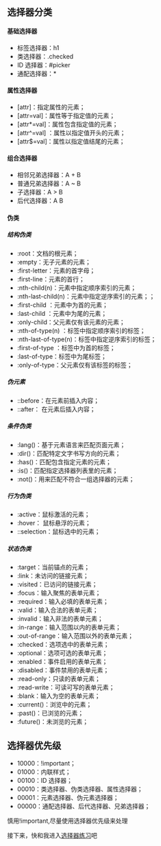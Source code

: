 ## 选择器分类

#### 基础选择器

* 标签选择器：h1
* 类选择器：.checked
* ID 选择器：#picker
* 通配选择器：*

#### 属性选择器

* [attr]：指定属性的元素；
* [attr=val]：属性等于指定值的元素；
* [attr*=val]：属性包含指定值的元素；
* [attr^=val] ：属性以指定值开头的元素；
* [attr$=val]：属性以指定值结尾的元素；

#### 组合选择器

* 相邻兄弟选择器：A + B
* 普通兄弟选择器：A ~ B
* 子选择器：A > B
* 后代选择器：A B

#### 伪类

##### 结构伪类

* :root：文档的根元素；
* :empty：无子元素的元素；
* :first-letter：元素的首字母；
* :first-line：元素的首行；
* :nth-child(n)：元素中指定顺序索引的元素；
* :nth-last-child(n)：元素中指定逆序索引的元素；；
* :first-child	：元素中为首的元素；
* :last-child	：元素中为尾的元素；
* :only-child：父元素仅有该元素的元素；
* :nth-of-type(n)	：标签中指定顺序索引的标签；
* :nth-last-of-type(n)：标签中指定逆序索引的标签；
* :first-of-type	：标签中为首的标签；
* :last-of-type：标签中为尾标签；
* :only-of-type：父元素仅有该标签的标签；

##### 伪元素
* ::before：在元素前插入内容；
* ::after： 在元素后插入内容；

##### 条件伪类

* :lang()：基于元素语言来匹配页面元素；
* :dir()：匹配特定文字书写方向的元素；
* :has()：匹配包含指定元素的元素；
* :is()：匹配指定选择器列表里的元素；
* :not()：用来匹配不符合一组选择器的元素；

##### 行为伪类

* :active：鼠标激活的元素；
* :hover： 鼠标悬浮的元素；
* ::selection：鼠标选中的元素；

##### 状态伪类

* :target：当前锚点的元素；
* :link：未访问的链接元素；
* :visited：已访问的链接元素；
* :focus：输入聚焦的表单元素；
* :required：输入必填的表单元素；
* :valid：输入合法的表单元素；
* :invalid：输入非法的表单元素；
* :in-range：输入范围以内的表单元素；
* :out-of-range：输入范围以外的表单元素；
* :checked：选项选中的表单元素；
* :optional：选项可选的表单元素；
* :enabled：事件启用的表单元素；
* :disabled：事件禁用的表单元素；
* :read-only：只读的表单元素；
* :read-write：可读可写的表单元素；
* :blank：输入为空的表单元素；
* :current()：浏览中的元素；
* :past()：已浏览的元素；
* :future()：未浏览的元素；

## 选择器优先级

* 10000：!important；
* 01000：内联样式；
* 00100：ID 选择器；
* 00010：类选择器、伪类选择器、属性选择器；
* 00001：元素选择器、伪元素选择器；
* 00000：通配选择器、后代选择器、兄弟选择器；

慎用!important,尽量使用选择器优先级来处理

接下来，快和我进入[选择器练习](https://flukeout.github.io/)吧